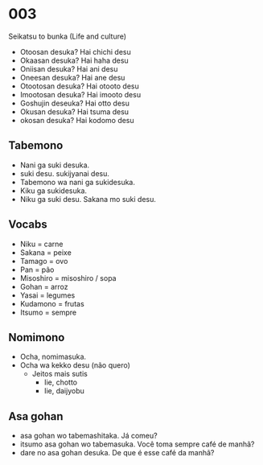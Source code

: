# 003

Seikatsu to bunka (Life and culture)

- Otoosan desuka? Hai chichi desu
- Okaasan desuka? Hai haha desu
- Oniisan desuka? Hai ani desu
- Oneesan desuka? Hai ane desu
- Otootosan desuka? Hai otooto desu
- Imootosan desuka? Hai imooto desu
- Goshujin deseuka? Hai otto desu
- Okusan desuka? Hai tsuma desu
- okosan desuka? Hai kodomo desu

## Tabemono

- Nani ga suki desuka.
- suki desu. sukijyanai desu.
- Tabemono wa nani ga sukidesuka.
- Kiku ga sukidesuka.
- Niku ga suki desu. Sakana mo suki desu.

## Vocabs

- Niku = carne
- Sakana = peixe
- Tamago = ovo
- Pan = pão
- Misoshiro = misoshiro / sopa
- Gohan = arroz
- Yasai = legumes
- Kudamono = frutas
- Itsumo = sempre

## Nomimono

- Ocha, nomimasuka.
- Ocha wa kekko desu (não quero)
  - Jeitos mais sutis
    - Iie, chotto
    - Iie, daijyobu

## Asa gohan

- asa gohan wo tabemashitaka. Já comeu?
- itsumo asa gohan wo tabemasuka. Você toma sempre café de manhã?
- dare no asa gohan desuka. De que é esse café da manhã?
